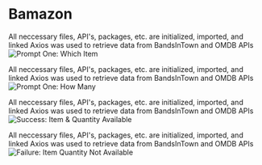 # Bamazon





All neccessary files, API's, packages, etc. are initialized, imported, and linked
Axios was used to retrieve data from BandsInTown and OMDB APIs
![Prompt One: Which Item](bamazonimages/prompt1.png)



All neccessary files, API's, packages, etc. are initialized, imported, and linked
Axios was used to retrieve data from BandsInTown and OMDB APIs
![Prompt One: How Many](/bamazonimages/prompt2.png)




All neccessary files, API's, packages, etc. are initialized, imported, and linked
Axios was used to retrieve data from BandsInTown and OMDB APIs
![Success: Item & Quantity Available](/bamazonimages/result-success.png)



All neccessary files, API's, packages, etc. are initialized, imported, and linked
Axios was used to retrieve data from BandsInTown and OMDB APIs
![Failure: Item Quantity Not Available](/bamazonimages/result-failure.png)




